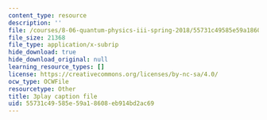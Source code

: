 ```yaml
---
content_type: resource
description: ''
file: /courses/8-06-quantum-physics-iii-spring-2018/55731c49585e59a18608eb914bd2ac69_p3NpyfNp78.vtt
file_size: 21368
file_type: application/x-subrip
hide_download: true
hide_download_original: null
learning_resource_types: []
license: https://creativecommons.org/licenses/by-nc-sa/4.0/
ocw_type: OCWFile
resourcetype: Other
title: 3play caption file
uid: 55731c49-585e-59a1-8608-eb914bd2ac69
---
```

